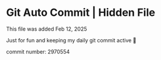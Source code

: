 # Git Auto Commit | Hidden File

This file was added Feb 12, 2025

Just for fun and keeping my daily git commit active 🤪

commit number: 2970554
